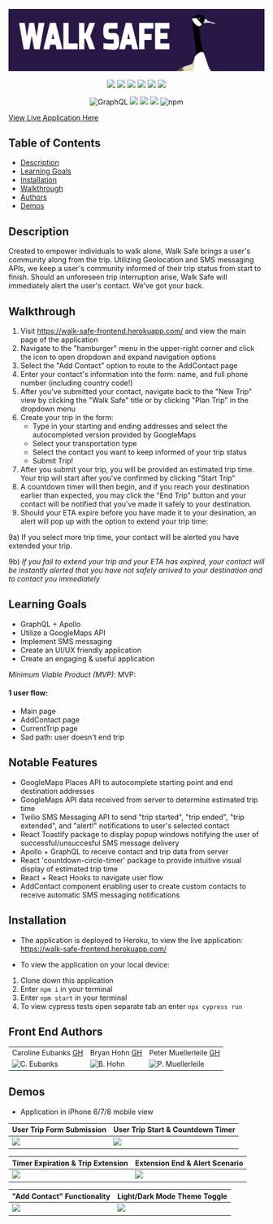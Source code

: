 ![Title](public/images/walk-safe-banner.png)

<p align="center">
     <img src="https://img.shields.io/badge/javascript%20-%23323330.svg?&style=for-the-badge&logo=javascript&logoColor=%23F7DF1E"/>
     <img src="https://img.shields.io/badge/html5%20-%23E34F26.svg?&style=for-the-badge&logo=html5&logoColor=white"/>
     <img src="https://img.shields.io/badge/css3%20-%231572B6.svg?&style=for-the-badge&logo=css3&logoColor=white"/>
     <img src="https://img.shields.io/badge/SASS%20-hotpink.svg?&style=for-the-badge&logo=SASS&logoColor=white"/>
     <img src="https://img.shields.io/badge/react%20-%2320232a.svg?&style=for-the-badge&logo=react&logoColor=%2361DAFB"/>
     <img src="https://img.shields.io/badge/React_Router-CA4245?style=for-the-badge&logo=react-router&logoColor=white"/>
</p>
<p align="center">
     <img alt="GraphQL" src="https://img.shields.io/badge/GraphQL%20-%2343853D.svg?&color=lightgray&style=for-the-badge&logo=graphQL&logoColor=ff69b4"/> 
     <img src="https://img.shields.io/badge/Heroku-430098?style=for-the-badge&logo=heroku&logoColor=white"/>
     <img src="https://img.shields.io/badge/travisci%20-%232B2F33.svg?&style=for-the-badge&logo=travis&logoColor=white"/>
     <img src="https://camo.githubusercontent.com/bd9c528263673db09f67bcf3445ba8e5512cfb6829e966a31ef7a378933b231a/68747470733a2f2f696d672e736869656c64732e696f2f62616467652f2d437970726573732e696f2d626c61636b3f7374796c653d666f722d7468652d6261646765266c6f676f3d637970726573732e696f266c6f676f436f6c6f723d7768697465"/>
     <img src="https://img.shields.io/badge/npm-%23cb0000.svg?logo=npm&logoColor=white&style=for-the-badge" alt="npm" />
</p>

[View Live Application Here](https://walk-safe-frontend.herokuapp.com/)

## Table of Contents
* [Description](#description)
* [Learning Goals](#learning-goals)
* [Installation](#installation)
* [Walkthrough](#walkthrough)
* [Authors](#authors)
* [Demos](#demos)

## Description

Created to empower individuals to walk alone, Walk Safe brings a user's community along from the trip. Utilizing Geolocation and SMS messaging APIs, we keep a user's community informed of their trip status from start to finish. Should an unforeseen trip interruption arise, Walk Safe will immediately alert the user's contact. We've got your back.

## Walkthrough

1) Visit https://walk-safe-frontend.herokuapp.com/ and view the main page of the application
2) Navigate to the "hamburger" menu in the upper-right corner and click the icon to open dropdown and expand navigation options
3) Select the "Add Contact" option to route to the AddContact page
4) Enter your contact's information into the form: name, and full phone number (including country code!)
5) After you've submitted your contact, navigate back to the "New Trip" view by clicking the "Walk Safe" title or by clicking "Plan Trip" in the dropdown menu
6) Create your trip in the form:
     - Type in your starting and ending addresses and select the autocompleted version provided by GoogleMaps
     - Select your transportation type
     - Select the contact you want to keep informed of your trip status
     - Submit Trip!
7) After you submit your trip, you will be provided an estimated trip time. Your trip will start after you've confirmed by clicking "Start Trip"
8) A countdown timer will then begin, and if you reach your destination earlier than expected, you may click the "End Trip" button and your contact will be notified that you've made it safely to your destination.
9) Should your ETA expire before you have made it to your desination, an alert will pop up with the option to extend your trip time:

9a) If you select more trip time, your contact will be alerted you have extended your trip.

9b) *If you fail to extend your trip and your ETA has expired, your contact will be instantly alerted that you have not safely arrived to your destination and to contact you immediately*


## Learning Goals

- GraphQL + Apollo
- Utilize a GoogleMaps API
- Implement SMS messaging
- Create an UI/UX friendly application
- Create an engaging & useful application

*Minimum Viable Product (MVP)*:  MVP:
#### 1 user flow:
- Main page
- AddContact page
- CurrentTrip page
- Sad path: user doesn't end trip

## Notable Features

- GoogleMaps Places API to autocomplete starting point and end destination addresses
- GoogleMaps API data received from server to determine estimated trip time
- Twilio SMS Messaging API to send "trip started", "trip ended", "trip extended", and "alert!" notifications to user's selected contact
- React Toastify package to display popup windows notifying the user of successful/unsuccesful SMS message delivery
- Apollo + GraphQL to receive contact and trip data from server
- React 'countdown-circle-timer' package to provide intuitive visual display of estimated trip time
- React + React Hooks to navigate user flow
- AddContact component enabling user to create custom contacts to receive automatic SMS messaging notifications

## Installation

* The application is deployed to Heroku, to view the live application: https://walk-safe-frontend.herokuapp.com/

* To view the application on your local device:

1. Clone down this application
2. Enter `npm i` in your terminal
3. Enter `npm start` in your terminal
4. To view cypress tests open separate tab an enter `npx cypress run`

## Front End Authors
<table>
    <tr>
        <td> Caroline Eubanks <a href="https://github.com/cmeubanks">GH</td>
        <td> Bryan Hohn <a href="https://github.com/bhohnco">GH</td>
        <td> Peter Muellerleile <a href="https://github.com/pcmueller">GH</td>    
    </tr>
    <tr>
        <td><img src="https://avatars.githubusercontent.com/u/73092355?v=4" alt="C. Eubanks" width="125" height="auto" /></td>
        <td><img src="https://avatars.githubusercontent.com/u/71860165?v=4" alt="B. Hohn" width="125" height="auto" /></td>
        <td><img src="https://avatars.githubusercontent.com/u/51062974?v=4" alt="P. Muellerleile" width="125" height="auto" /></td>
    </tr>
</table>

## Demos

* Application in iPhone 6/7/8 mobile view

|User Trip Form Submission<!-- .element: style="text-align:center;" -->|User Trip Start & Countdown Timer<!-- .element: style="text-align:center;" -->|
|-------|-------|
|![](https://media.giphy.com/media/ywCOALjE8R2A31wiIC/giphy.gif)|![](https://media.giphy.com/media/Jw0QNQMDwGE4Dexeu7/giphy.gif)<!-- .element: style="text-align:center;" -->|

|Timer Expiration & Trip Extension<!-- .element: style="text-align:center;" -->|Extension End & Alert Scenario<!-- .element: style="text-align:center;" -->|
|-------|-------|
|![](https://media.giphy.com/media/ppeuYjyLKjYYoIdPw0/giphy.gif)<!-- .element: style="text-align:right;" -->|![](https://media.giphy.com/media/f408om0XQlUh1ixdCW/giphy.gif)<!-- .element: style="text-align:right;" -->|


|"Add Contact" Functionality<!-- .element: style="text-align:center;" -->|Light/Dark Mode Theme Toggle<!-- .element: style="text-align:right;" -->|
|-------|-------|
|![](https://media.giphy.com/media/8GN2yFydL5DbYFfmhH/giphy.gif)<!-- .element: style="text-align:center;" -->|![](https://media.giphy.com/media/mYj4wHb4LtRBqmXxKL/giphy.gif)<!-- .element: style="text-align:right;" -->|
